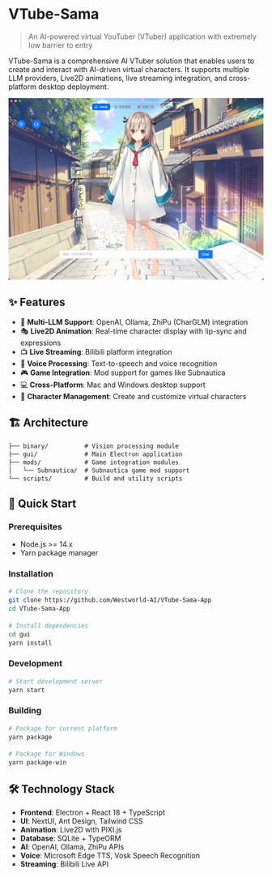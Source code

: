 # VTube-Sama

> An AI-powered virtual YouTuber (VTuber) application with extremely low barrier to entry

VTube-Sama is a comprehensive AI VTuber solution that enables users to create and interact with AI-driven virtual characters. It supports multiple LLM providers, Live2D animations, live streaming integration, and cross-platform desktop deployment.

![demo_01.png](docs/demo2.png)

## ✨ Features

- 🤖 **Multi-LLM Support**: OpenAI, Ollama, ZhiPu (CharGLM) integration
- 🎭 **Live2D Animation**: Real-time character display with lip-sync and expressions
- 📺 **Live Streaming**: Bilibili platform integration
- 🎤 **Voice Processing**: Text-to-speech and voice recognition
- 🎮 **Game Integration**: Mod support for games like Subnautica
- 💻 **Cross-Platform**: Mac and Windows desktop support
- 🎨 **Character Management**: Create and customize virtual characters

## 🏗️ Architecture

```
├── binary/          # Vision processing module
├── gui/             # Main Electron application
├── mods/            # Game integration modules
│   └── Subnautica/  # Subnautica game mod support
└── scripts/         # Build and utility scripts
```

## 🚀 Quick Start

### Prerequisites

- Node.js >= 14.x
- Yarn package manager

### Installation

```bash
# Clone the repository
git clone https://github.com/Westworld-AI/VTube-Sama-App
cd VTube-Sama-App

# Install dependencies
cd gui
yarn install
```

### Development

```bash
# Start development server
yarn start
```

### Building

```bash
# Package for current platform
yarn package

# Package for Windows
yarn package-win
```

## 🛠️ Technology Stack

- **Frontend**: Electron + React 18 + TypeScript
- **UI**: NextUI, Ant Design, Tailwind CSS
- **Animation**: Live2D with PIXI.js
- **Database**: SQLite + TypeORM
- **AI**: OpenAI, Ollama, ZhiPu APIs
- **Voice**: Microsoft Edge TTS, Vosk Speech Recognition
- **Streaming**: Bilibili Live API